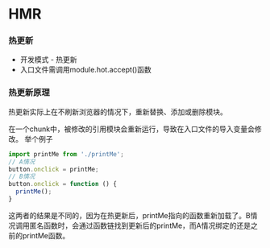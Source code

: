 # HMR

### 热更新

* 开发模式 - 热更新
* 入口文件需调用module.hot.accept()函数

### 热更新原理

热更新实际上在不刷新浏览器的情况下，重新替换、添加或删除模块。

在一个chunk中，被修改的引用模块会重新运行，导致在入口文件的导入变量会修改。
举个例子

```js
import printMe from './printMe';
// A情况
button.onclick = printMe;
// B情况
button.onclick = function () {
  printMe();
}
```

这两者的结果是不同的，因为在热更新后，printMe指向的函数重新加载了。B情况调用匿名函数时，会通过函数链找到更新后的printMe，而A情况绑定的还是之前的printMe函数。